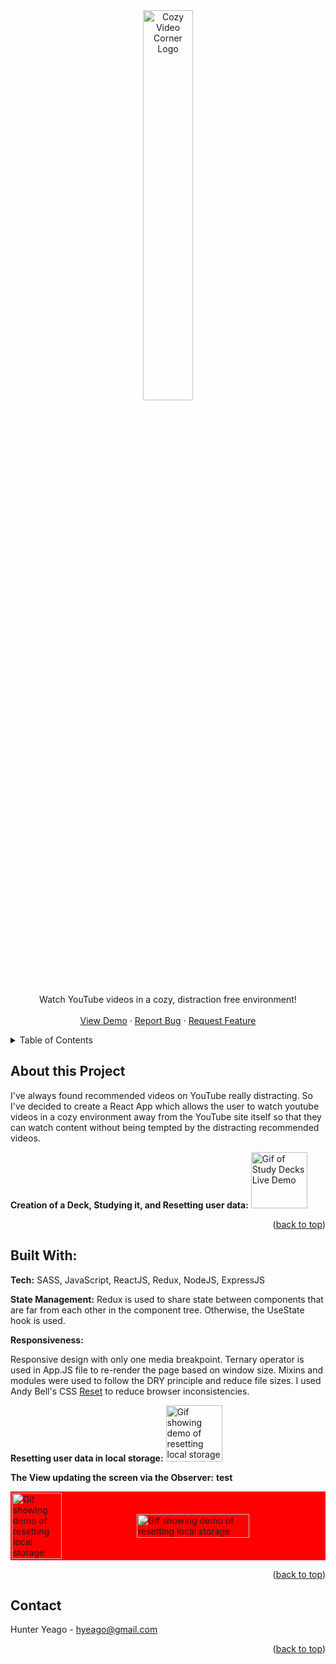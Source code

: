 <div align="center">
<a name="readme-top" height="0"></a>
  <a href="https://github.com/hyradar/https://simple-video-app-65c11037cb08.herokuapp.com/">
    <img src="https://github.com/hyradar/Cozy-Video-Corner/blob/main/ReadMeImages/tanmagpie.png" alt="Cozy Video Corner Logo" width="40%" height="40%">
  </a>

  <p align="center">
    Watch YouTube videos in a cozy, distraction free environment!
    <br />
    <br />
    <a href="https://simple-video-app-65c11037cb08.herokuapp.com/">View Demo</a>
    ·
    <a href="https://github.com/hyradar/Cozy-Video-Corner/issues">Report Bug</a>
    ·
    <a href="https://github.com/hyradar/Cozy-Video-Corner/issues">Request Feature</a>
  </p>
</div>

<!-- Table of Contents -->
<details>
  <summary>Table of Contents</summary>
  <ol>
    <li>
      <a href="#about-the-project">About The Project</a>
      <ul>
        <li><a href="#built-with">Built With</a></li>
      </ul>
    </li>
    <li><a href="#contact">Contact</a></li>
      </ul>
    </li>
  </ol>
</details>

## About this Project

I've always found recommended videos on YouTube really distracting. So I've decided to create a React App which allows the user to watch youtube videos in a cozy environment away from the YouTube site itself so that they can watch content without being tempted by the distracting recommended videos.

**Creation of a Deck, Studying it, and Resetting user data:**
  <img src="https://github.com/hyradar/Cozy-Video-Corner/blob/main/ReadMeImages/searchingvids.gif" alt="Gif of Study Decks Live Demo" width="90vw"/>

<p align="right">(<a href="#readme-top">back to top</a>)</p>

## Built With:

**Tech:** SASS, JavaScript, ReactJS, Redux, NodeJS, ExpressJS
<br>

**State Management:**
Redux is used to share state between components that are far from each other in the component tree. Otherwise, the UseState hook is used.

**Responsiveness:** 

Responsive design with only one media breakpoint. Ternary operator is used in App.JS file to re-render the page based on window size. Mixins and modules were used to follow the DRY principle and reduce file sizes. I used Andy Bell's CSS [Reset](https://andy-bell.co.uk/a-modern-css-reset/) to reduce browser inconsistencies. 

**Resetting user data in local storage:**
  <img src="https://github.com/hyradar/StudyDecks/blob/main/ReadMeImages/resetingdata.gif" alt="Gif showing demo of resetting local storage" width="90vw"/>

**The View updating the screen via the Observer:**
**test**
<div style="display: flex; justify-content: center; flex-direction: row; align-items: center; border: 2px solid red; background-color: red;" width=100%>
    <img src="https://github.com/hyradar/Cozy-Video-Corner/blob/main/ReadMeImages/Mobile.png" alt="Gif showing demo of resetting local storage" width="40%"/>
    <img src="https://github.com/hyradar/Cozy-Video-Corner/blob/main/ReadMeImages/Desktop.png" alt="Gif showing demo of resetting local storage" width="60%"/>
</div>

<p align="right">(<a href="#readme-top">back to top</a>)</p>

## Contact
Hunter Yeago - hyeago@gmail.com

<p align="right">(<a href="#readme-top">back to top</a>)</p>